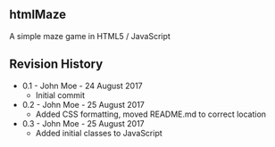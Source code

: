## htmlMaze

A simple maze game in HTML5 / JavaScript

## Revision History

* 0.1 - John Moe - 24 August 2017
  * Initial commit
* 0.2 - John Moe - 25 August 2017
  * Added CSS formatting, moved README.md to correct location
* 0.3 - John Moe - 25 August 2017
  * Added initial classes to JavaScript
